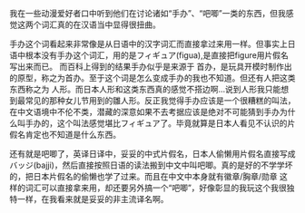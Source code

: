 我在一些动漫爱好者口中听到他们在讨论诸如“手办”、“吧唧”一类的东西，但我感觉这两个词汇真的在汉语当中显得很扭曲。

手办这个词看起来非常像是从日语中的汉字词汇而直接拿过来用一样。但事实上日语中根本没有手办这个词汇，用的是フィギュア(figua),是直接把figure用片假名写出来而已。
而百科上得到的结果手办似乎是来源于 首办，是玩具开模时制作出的原型，称之为首办。至于这个词是怎么变成手办的我也不知道。但还有人把这类东西称之为 人形。而日本人形和这类东西真的感觉不搭边啊...说到人形我只能想到最常见的那种女儿节用到的雛人形。反正我觉得手办应该是一个很糟糕的叫法，在中文语境中不伦不类，潜藏的深意如果不去考据应该是绝对不可能猜到手办为什么叫手办的，这个叫法感觉堪比フィギュア了。毕竟就算是日本人看见不认识的片假名肯定也不知道是什么东西。

还有就是吧唧了，英译日译中，妥妥的中式片假名，日本人偷懒用片假名直接写成バッジ(bajji)，然后直接按照日语的读法搬到中文中叫吧唧。真的是好的不学学坏的，把日本片假名的偷懒也学了过来。而且在中文中本身就有徽章/胸章/勋章 这样的词汇可以直接拿来用，却还要另外搞一个“吧唧”，好像彰显的我玩这个我很独特一样，在我看来就是妥妥的非主流译名啊。
